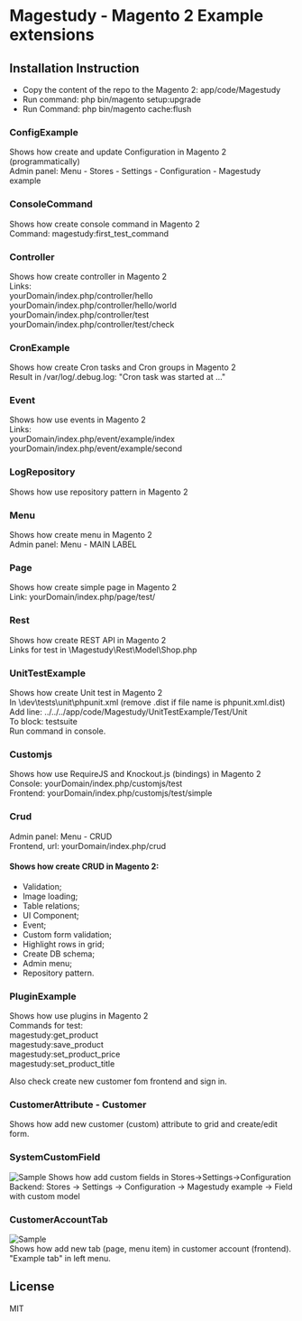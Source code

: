 # Magestudy - Magento 2 Example extensions

## Installation Instruction  
* Copy the content of the repo to the Magento 2: app/code/Magestudy  
* Run command: php bin/magento setup:upgrade   
* Run Command: php bin/magento cache:flush  

### ConfigExample
Shows how create and update Configuration in Magento 2 (programmatically)  
Admin panel: Menu - Stores - Settings - Configuration - Magestudy example

### ConsoleCommand
Shows how create console command in Magento 2  
Command: magestudy:first_test_command

### Controller
Shows how create controller in Magento 2  
Links:  
yourDomain/index.php/controller/hello  
yourDomain/index.php/controller/hello/world  
yourDomain/index.php/controller/test  
yourDomain/index.php/controller/test/check

### CronExample
Shows how create Cron tasks and Cron groups in Magento 2  
Result in /var/log/.debug.log: "Cron task was started at ..."

### Event
Shows how use events in Magento 2  
Links:  
yourDomain/index.php/event/example/index  
yourDomain/index.php/event/example/second

### LogRepository
Shows how use repository pattern in Magento 2

### Menu
Shows how create menu in Magento 2  
Admin panel: Menu - MAIN LABEL

### Page
Shows how create simple page in Magento 2  
Link: yourDomain/index.php/page/test/

### Rest
Shows how create REST API in Magento 2  
Links for test in \Magestudy\Rest\Model\Shop.php

### UnitTestExample
Shows how create Unit test in Magento 2  
In \dev\tests\unit\phpunit.xml (remove .dist if file name is phpunit.xml.dist)  
Add line: <directory suffix="Test.php">../../../app/code/Magestudy/UnitTestExample/Test/Unit</directory>  
To block: testsuite  
Run command in console.

### Customjs
Shows how use RequireJS and Knockout.js (bindings) in Magento 2  
Console: yourDomain/index.php/customjs/test  
Frontend: yourDomain/index.php/customjs/test/simple

### Crud
Admin panel: Menu - CRUD  
Frontend, url: yourDomain/index.php/crud  
#### Shows how create CRUD in Magento 2:
- Validation;
- Image loading;
- Table relations;
- UI Component;
- Event;
- Custom form validation;
- Highlight rows in grid;
- Create DB schema;
- Admin menu;
- Repository pattern.

### PluginExample
Shows how use plugins in Magento 2  
Commands for test:  
magestudy:get_product  
magestudy:save_product  
magestudy:set_product_price  
magestudy:set_product_title  

Also check create new customer fom frontend and sign in.

### CustomerAttribute - Customer  
Shows how add new customer (custom) attribute to grid and create/edit form.

### SystemCustomField  
![Sample](https://github.com/nans/Magestudy/blob/master/doc/SystemCustomField.png "SystemCustomField screenshot")
Shows how add custom fields in Stores->Settings->Configuration  
Backend: Stores -> Settings -> Configuration -> Magestudy example -> Field with custom model

### CustomerAccountTab  
![Sample](https://github.com/nans/Magestudy/blob/master/doc/CustomerAccountTab.png "CustomerAccountTab screenshot")  
Shows how add new tab (page, menu item) in customer account (frontend).    
"Example tab" in left menu.  

License
----
MIT
